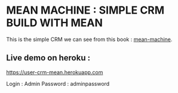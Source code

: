 # MEAN MACHINE : SIMPLE CRM BUILD WITH MEAN

This is the simple CRM we can see from this book : [mean-machine](https://leanpub.com/mean-machine).

## Live demo on heroku :
https://user-crm-mean.herokuapp.com

Login : Admin
Password : adminpassword



